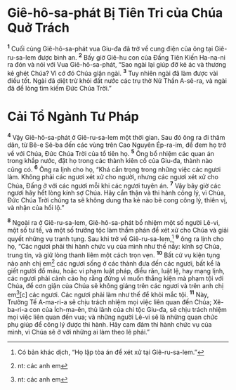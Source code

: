 # Giê-hô-sa-phát Bị Tiên Tri của Chúa Quở Trách
<sup><b>1</b></sup> Cuối cùng Giê-hô-sa-phát vua Giu-đa đã trở về cung điện của ông tại Giê-ru-sa-lem được bình an. <sup><b>2</b></sup> Bấy giờ Giê-hu con của Ðấng Tiên Kiến Ha-na-ni ra đón và nói với Vua Giê-hô-sa-phát, “Sao ngài lại giúp đỡ kẻ ác và thương kẻ ghét Chúa? Vì cớ đó Chúa giận ngài. <sup><b>3</b></sup> Tuy nhiên ngài đã làm được vài điều tốt. Ngài đã diệt trừ khỏi đất nước các trụ thờ Nữ Thần A-sê-ra, và ngài đã để lòng tìm kiếm Ðức Chúa Trời.”

# Cải Tổ Ngành Tư Pháp
<sup><b>4</b></sup> Vậy Giê-hô-sa-phát ở Giê-ru-sa-lem một thời gian. Sau đó ông ra đi thăm dân, từ Bê-e Sê-ba đến các vùng trên Cao Nguyên Ép-ra-im, để đem họ trở về với Chúa, Ðức Chúa Trời của tổ tiên họ. <sup><b>5</b></sup> Ông bổ nhiệm các quan án trong khắp nước, đặt họ trong các thành kiên cố của Giu-đa, thành nào cũng có. <sup><b>6</b></sup> Ông ra lịnh cho họ, “Khá cẩn trọng trong những việc các ngươi làm. Không phải các ngươi xét xử cho người, nhưng các ngươi xét xử cho Chúa, Ðấng ở với các ngươi mỗi khi các ngươi tuyên án. <sup><b>7</b></sup> Vậy bây giờ các ngươi hãy hết lòng kính sợ Chúa. Hãy cẩn thận và thi hành công lý, vì Chúa, Ðức Chúa Trời chúng ta sẽ không dung tha kẻ nào bẻ cong công lý, thiên vị, và nhận của hối lộ.”

<sup><b>8</b></sup> Ngoài ra ở Giê-ru-sa-lem, Giê-hô-sa-phát bổ nhiệm một số người Lê-vi, một số tư tế, và một số trưởng tộc làm thẩm phán để xét xử cho Chúa và giải quyết những vụ tranh tụng. Sau khi trở về Giê-ru-sa-lem,[^1] <sup><b>9</b></sup> ông ra lịnh cho họ, “Các ngươi phải thi hành chức vụ của mình như thế nầy: kính sợ Chúa, trung tín, và giữ lòng thanh liêm một cách trọn vẹn. <sup><b>10</b></sup> Bất cứ vụ kiện tụng nào anh chị em[^2] các ngươi sống ở các thành đưa đến các ngươi, bất kể là giết người đổ máu, hoặc vi phạm luật pháp, điều răn, luật lệ, hay mạng lịnh, các ngươi phải cảnh cáo họ rằng đừng vì muốn thắng kiện mà phạm tội với Chúa, để cơn giận của Chúa sẽ không giáng trên các ngươi và trên anh chị em[^3][c] các ngươi. Các ngươi phải làm như thế để khỏi mắc tội. <sup><b>11</b></sup> Này, Trưởng Tế A-ma-ri-a sẽ chịu trách nhiệm mọi việc liên quan đến Chúa; Xê-ba-ri-a con của Ích-ma-ên, thủ lãnh của chi tộc Giu-đa, sẽ chịu trách nhiệm mọi việc liên quan đến vua; và những người Lê-vi sẽ là những quan chức phụ giúp để công lý được thi hành. Hãy cam đảm thi hành chức vụ của mình, vì Chúa sẽ ở với những ai làm theo lẽ phải.”

[^1]: Có bản khác dịch, “Họ lập tòa án để xét xử tại Giê-ru-sa-lem.”
[^2]: nt: các anh em
[^3]: nt: các anh em
